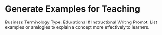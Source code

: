 # Generate Examples for Teaching

Business Terminology Type: Educational & Instructional Writing
Prompt: List examples or analogies to explain a concept more effectively to learners.